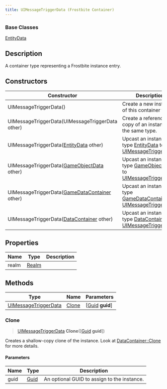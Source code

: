 ```yaml
---
title: UIMessageTriggerData (Frostbite Container)
---
```

### Base Classes

[EntityData](EntityData)

## Description

A container type representing a Frostbite instance entry.

## Constructors

| Constructor                                                                     | Description                                                                                                                     |
| ------------------------------------------------------------------------------- | ------------------------------------------------------------------------------------------------------------------------------- |
| UIMessageTriggerData()                                                          | Create a new instance of this container type.                                                                                   |
| UIMessageTriggerData(UIMessageTriggerData other)                                | Create a reference copy of an instance of the same type.                                                                        |
| UIMessageTriggerData([EntityData](EntityData) other)                            | Upcast an instance of type [EntityData](EntityData) to [UIMessageTriggerData](UIMessageTriggerData).                            |
| UIMessageTriggerData([GameObjectData](GameObjectData) other)                    | Upcast an instance of type [GameObjectData](GameObjectData) to [UIMessageTriggerData](UIMessageTriggerData).                    |
| UIMessageTriggerData([GameDataContainer](GameDataContainer) other)              | Upcast an instance of type [GameDataContainer](GameDataContainer) to [UIMessageTriggerData](UIMessageTriggerData).              |
| UIMessageTriggerData([DataContainer](/vext/ref/cls/shr/datacontainer) other) | Upcast an instance of type [DataContainer](/vext/ref/cls/shr/datacontainer) to [UIMessageTriggerData](UIMessageTriggerData). |

## Properties

| Name  | Type           | Description |
| ----- | -------------- | ----------- |
| realm | [Realm](Realm) |             |

## Methods

| Type                                         | Name            | Parameters                                     |
| -------------------------------------------- | --------------- | ---------------------------------------------- |
| [UIMessageTriggerData](UIMessageTriggerData) | [Clone](#clone) | \[[Guid](/vext/ref/cls/shr/guid) **guid**\] |

### Clone

> [UIMessageTriggerData](UIMessageTriggerData) **Clone**(\[[Guid](/vext/ref/cls/shr/guid) **guid**\])

Creates a shallow-copy clone of the instance. Look at [DataContainer::Clone](/vext/ref/cls/shr/datacontainer#clone) for more details.

#### Parameters

| Name | Type         | Description                                 |
| ---- | ------------ | ------------------------------------------- |
| guid | [Guid](Guid) | An optional GUID to assign to the instance. |
